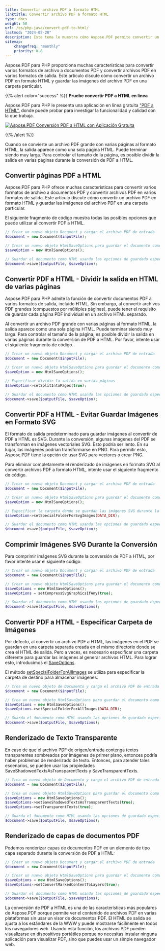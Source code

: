 ```yaml
---
title: Convertir archivo PDF a formato HTML 
linktitle: Convertir archivo PDF a formato HTML
type: docs
weight: 50
url: /es/php-java/convert-pdf-to-html/
lastmod: "2024-05-20"
description: Este tema le muestra cómo Aspose.PDF permite convertir un archivo PDF a formato HTML con la biblioteca PHP.
sitemap:
    changefreq: "monthly"
    priority: 0.8
---
```


Aspose.PDF para PHP proporciona muchas características para convertir varios formatos de archivo a documentos PDF y convertir archivos PDF en varios formatos de salida. Este artículo discute cómo convertir un archivo PDF en formato HTML y guardar las imágenes del archivo PDF en una carpeta particular.

{{% alert color="success" %}}
**Pruebe convertir PDF a HTML en línea**

Aspose.PDF para PHP le presenta una aplicación en línea gratuita ["PDF a HTML"](https://products.aspose.app/pdf/conversion/pdf-to-html), donde puede probar para investigar la funcionalidad y calidad con la que trabaja.

[![Aspose.PDF Conversión PDF a HTML con Aplicación Gratuita](pdf_to_html.png)](https://products.aspose.app/pdf/conversion/pdf-to-html)

{{% /alert %}}

Cuando se convierte un archivo PDF grande con varias páginas al formato HTML, la salida aparece como una sola página HTML. Puede terminar siendo muy larga. Para controlar el tamaño de la página, es posible dividir la salida en varias páginas durante la conversión de PDF a HTML.

## Convertir páginas PDF a HTML

Aspose.PDF para PHP ofrece muchas características para convertir varios formatos de archivo a documentos PDF y convertir archivos PDF en varios formatos de salida. Este artículo discute cómo convertir un archivo PDF en formato HTML y guardar las imágenes del archivo PDF en una carpeta particular.

El siguiente fragmento de código muestra todas las posibles opciones que puede utilizar al convertir PDF a HTML.

```php
// Crear un nuevo objeto Document y cargar el archivo PDF de entrada
$document = new Document($inputFile);

// Crear un nuevo objeto HtmlSaveOptions para guardar el documento como HTML
$saveOption = new HtmlSaveOptions();

// Guardar el documento como HTML usando las opciones de guardado especificadas
$document->save($outputFile, $saveOption);
```

## Convertir PDF a HTML - Dividir la salida en HTML de varias páginas

Aspose.PDF para PHP admite la función de convertir documentos PDF a varios formatos de salida, incluido HTML. Sin embargo, al convertir archivos PDF grandes (compuestos por múltiples páginas), puede tener el requisito de guardar cada página PDF individual en un archivo HTML separado.

Al convertir un archivo PDF grande con varias páginas al formato HTML, la salida aparece como una sola página HTML. Puede terminar siendo muy larga. Para controlar el tamaño de la página, es posible dividir la salida en varias páginas durante la conversión de PDF a HTML. Por favor, intente usar el siguiente fragmento de código.

```php
// Crear un nuevo objeto Document y cargar el archivo PDF de entrada
$document = new Document($inputFile);

// Crear un nuevo objeto HtmlSaveOptions para guardar el documento como HTML
$saveOption = new HtmlSaveOptions();

// Especificar dividir la salida en varias páginas
$saveOption->setSplitIntoPages(true);

// Guardar el documento como HTML usando las opciones de guardado especificadas
$document->save($outputFile, $saveOption);
```

## Convertir PDF a HTML - Evitar Guardar Imágenes en Formato SVG


El formato de salida predeterminado para guardar imágenes al convertir de PDF a HTML es SVG. Durante la conversión, algunas imágenes del PDF se transforman en imágenes vectoriales SVG. Esto podría ser lento. En su lugar, las imágenes podrían transformarse en PNG. Para permitir esto, Aspose.PDF tiene la opción de usar SVG para vectores o crear PNG.

Para eliminar completamente el renderizado de imágenes en formato SVG al convertir archivos PDF a formato HTML, intente usar el siguiente fragmento de código.

```php
// Crear un nuevo objeto Document y cargar el archivo PDF de entrada
$document = new Document($inputFile);

// Crear un nuevo objeto HtmlSaveOptions para guardar el documento como HTML
$saveOption = new HtmlSaveOptions();

// Especificar la carpeta donde se guardan las imágenes SVG durante la conversión de PDF a HTML
$saveOption->setSpecialFolderForSvgImages(DATA_DIR);

// Guardar el documento como HTML usando las opciones de guardado especificadas
$document->save($outputFile, $saveOption);
```

## Comprimir Imágenes SVG Durante la Conversión

Para comprimir imágenes SVG durante la conversión de PDF a HTML, por favor intente usar el siguiente código:

```php
// Crear un nuevo objeto Document y cargar el archivo PDF de entrada
$document = new Document($inputFile);

// Crear un nuevo objeto HtmlSaveOptions para guardar el documento como HTML
$saveOptions = new HtmlSaveOptions();
$saveOptions = setCompressSvgGraphicsIfAny(true);

// Guardar el documento como HTML usando las opciones de guardado especificadas
$document->save($outputFile, $saveOptions);
```

## Convertir PDF a HTML - Especificar Carpeta de Imágenes

Por defecto, al convertir un archivo PDF a HTML, las imágenes en el PDF se guardan en una carpeta separada creada en el mismo directorio donde se crea el HTML de salida. Pero a veces, es necesario especificar una carpeta diferente para guardar las imágenes al generar archivos HTML. Para lograr esto, introducimos el [SaveOptions](https://reference.aspose.com/pdf/java/com.aspose.pdf/SaveOptions).

El método [setSpecialFolderForAllImages](https://reference.aspose.com/pdf/java/com.aspose.pdf/htmlsaveoptions/#setSpecialFolderForSvgImages-java.lang.String-) se utiliza para especificar la carpeta de destino para almacenar imágenes.


```php
// Crea un nuevo objeto de Documento y carga el archivo PDF de entrada
$document = new Document($inputFile);

// Crea un nuevo objeto HtmlSaveOptions para guardar el documento como HTML
$saveOptions = new HtmlSaveOptions();
$saveOptions->setSpecialFolderForAllImages(DATA_DIR);

// Guarda el documento como HTML usando las opciones de guardado especificadas
$document->save($outputFile, $saveOptions);
```

## Renderizado de Texto Transparente

En caso de que el archivo PDF de origen/entrada contenga textos transparentes sombreados por imágenes de primer plano, entonces podría haber problemas de renderizado de texto. Entonces, para atender tales escenarios, se pueden usar las propiedades SaveShadowedTextsAsTransparentTexts y SaveTransparentTexts.

```php
// Crea un nuevo objeto de Documento y carga el archivo PDF de entrada
$document = new Document($inputFile);

// Crea un nuevo objeto HtmlSaveOptions para guardar el documento como HTML
$saveOptions = new HtmlSaveOptions();
$saveOptions->setSaveShadowedTextsAsTransparentTexts(true);
$saveOptions->setTransparentTexts(true);

// Guarda el documento como HTML usando las opciones de guardado especificadas
$document->save($outputFile, $saveOptions);
```


## Renderizado de capas de documentos PDF

Podemos renderizar capas de documentos PDF en un elemento de tipo capa separado durante la conversión de PDF a HTML:

```php
// Crear un nuevo objeto Document y cargar el archivo PDF de entrada
$document = new Document($inputFile);

// Crear un nuevo objeto HtmlSaveOptions para guardar el documento como HTML
$saveOptions = new HtmlSaveOptions();
$saveOptions->setConvertMarkedContentToLayers(true);

// Guardar el documento como HTML usando las opciones de guardado especificadas
$document->save($outputFile, $saveOptions);
```

La conversión de PDF a HTML es una de las características más populares de Aspose.PDF porque permite ver el contenido de archivos PDF en varias plataformas sin usar un visor de documentos PDF. El HTML de salida se ajusta a los estándares de la WWW y puede mostrarse fácilmente en todos los navegadores web. Usando esta función, los archivos PDF pueden visualizarse en dispositivos portátiles porque no necesitas instalar ninguna aplicación para visualizar PDF, sino que puedes usar un simple navegador web.